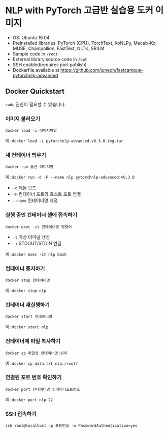 # NLP with PyTorch 고급반 실습용 도커 이미지

* OS: Ubuntu 16.04
* Preinstalled libraries: PyTorch (CPU), TorchText, KoNLPy, Mecab-Ko, MUSE, Champollion, FastText, NLTK, SRILM
* Sample code in `/root`
* External library source code in `/opt`
* SSH enabled(requires port publish)
* Dockerfile available at https://github.com/juneoh/fastcampus-pytorchnlp-advanced

## Docker Quickstart

`sudo` 권한이 필요할 수 있습니다.

### 이미지 불러오기

```
docker load -i 이미지파일
```

예: `docker load -i pytorchnlp-advanced.v0.3.0.img.tar`

### 새 컨테이너 띄우기

```
docker run 옵션 이미지명
```

예: `docker run -d -P --name nlp pytorchnlp-advanced:v0.3.0`

* `-d` 데몬 모드
* `-P` 컨테이너 포트와 호스트 포트 연결
* `--name` 컨테이너명 지정

### 실행 중인 컨테이너 셸에 접속하기

```
docker exec -it 컨테이너명 명령어
```

* `-t` 가상 터미널 생성
* `-i` STDOUT/STDIN 연결

예: `docker exec -it nlp bash`

### 컨테이너 중지하기

```
docker stop 컨테이너명
```

예: `docker stop nlp`

### 컨테이너 재실행하기

```
docker start 컨테이너명
```

예: `docker start nlp`

### 컨테이너에 파일 복사하기

```
docker cp 파일명 컨테이너명:위치
```

예: `docker cp data.txt nlp:/root/`

### 연결된 포트 번호 확인하기

```
docker port 컨테이너명 컨테이너포트번호
```

예: `docker port nlp 22`

### SSH 접속하기

```
ssh root@localhost -p 포트번호 -o PasswordAuthentication=yes
```
